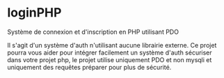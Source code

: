 # loginPHP

Système de connexion et d'inscription en PHP utilisant PDO

Il s'agit d'un système d'auth n'utilisant aucune librairie externe. Ce projet pourra vous aider pour intégrer facilement un système d'auth sécuriser dans votre projet php, le projet utilise uniquement PDO et non mysqli et uniquement des requêtes préparer pour plus de sécurité.
